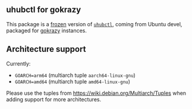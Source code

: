 
## uhubctl for gokrazy

This package is a [frozen](https://github.com/gokrazy/freeze) version of
[`uhubctl`](https://github.com/mvp/uhubctl), coming from Ubuntu devel, packaged for [gokrazy](https://gokrazy.org/) instances.

## Architecture support

Currently:
- `GOARCH=arm64` (multiarch tuple `aarch64-linux-gnu`)
- `GOARCH=amd64` (multiarch tuple `amd64-linux-gnu`)

Please use the tuples from https://wiki.debian.org/Multiarch/Tuples when adding
support for more architectures.
